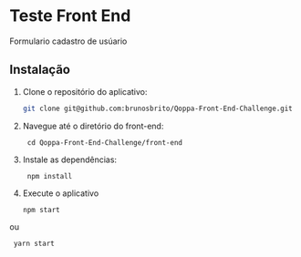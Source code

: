 # Teste Front End

Formulario cadastro de usúario

## Instalação

1. Clone o repositório do aplicativo:

   ```sh
   git clone git@github.com:brunosbrito/Qoppa-Front-End-Challenge.git

2. Navegue até o diretório do front-end:

   ```
    cd Qoppa-Front-End-Challenge/front-end

3. Instale as dependências:

     ```
      npm install

4. Execute o aplicativo
    
   ```npm
   npm start
ou
   ```yarn
    yarn start
